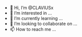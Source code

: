 - 👋 Hi, I’m @CLAVIUSx
- 👀 I’m interested in ...
- 🌱 I’m currently learning ...
- 💞️ I’m looking to collaborate on ...
- 📫 How to reach me ...

<!---
CLAVIUSx/CLAVIUSx is a ✨ special ✨ repository because its `README.md` (this file) appears on your GitHub profile.
You can click the Preview link to take a look at your changes.
--->
